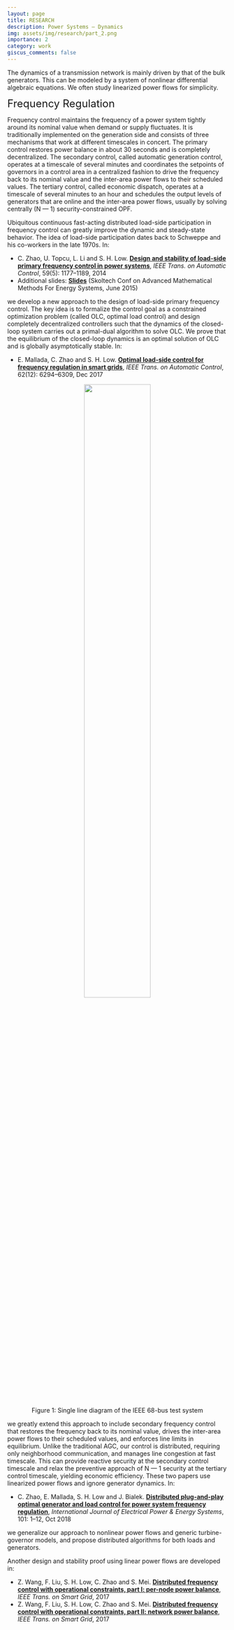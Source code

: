 ```yaml
---
layout: page
title: RESEARCH
description: Power Systems – Dynamics
img: assets/img/research/part_2.png
importance: 2
category: work
giscus_comments: false
---
```


The dynamics of a transmission network is mainly driven by that of the bulk generators. This can be modeled by a system of nonlinear differential algebraic equations. We often study linearized power flows for simplicity.

<!-- 1. <b><a href = "#frequencyRegulation">Frequency Regulation</a></b>
2. <b><a href = "#networkTopology">Impact of Network Topology</a></b> -->

<div style="margin-bottom: 12px;"><font size='5.5' id = "frequencyRegulation">Frequency Regulation</font></div>

Frequency control maintains the frequency of a power system tightly around its nominal value when demand or supply fluctuates. It is traditionally implemented on the generation side and consists of three mechanisms that work at different timescales in concert. The primary control restores power balance in about 30 seconds and is completely decentralized. The secondary control, called automatic generation control, operates at a timescale of several minutes and coordinates the setpoints of governors in a control area in a centralized fashion to drive the frequency back to its nominal value and the inter-area power flows to their scheduled values. The tertiary control, called economic dispatch, operates at a timescale of several minutes to an hour and schedules the output levels of generators that are online and the inter-area power flows, usually by solving centrally (N — 1) security-constrained OPF.

Ubiquitous continuous fast-acting distributed load-side participation in frequency control can greatly improve the dynamic and steady-state behavior. The idea of load-side participation dates back to Schweppe and his co-workers in the late 1970s. In:

- C. Zhao, U. Topcu, L. Li and S. H. Low. <a href='https://ieeexplore.ieee.org/document/6702462'><b>Design and stability of load-side primary frequency control in power systems</b></a>, <em>IEEE Trans. on Automatic Control</em>, 59(5): 1177–1189, 2014
- Additional slides: <a href='..\..\assets\pdf\Low-201506-OLC3-Skoltech.pdf' target="_blank"><b>Slides</b></a> (Skoltech Conf on Advanced Mathematical Methods For Energy Systems, June 2015)

we develop a new approach to the design of load-side primary frequency control. The key idea is to formalize the control goal as a constrained optimization problem (called OLC, optimal load control) and design completely decentralized controllers such that the dynamics of the closed-loop system carries out a primal-dual algorithm to solve OLC. We prove that the equilibrium of the closed-loop dynamics is an optimal solution of OLC and is globally asymptotically stable. In:

- E. Mallada, C. Zhao and S. H. Low. <a href='https://ieeexplore.ieee.org/document/7944568'><b>Optimal load-side control for frequency regulation in smart grids</b></a>, <em>IEEE Trans. on Automatic Control</em>, 62(12): 6294–6309, Dec 2017

<div style="text-align:center;">
  <figure>
    <img src="..\..\assets\img\research\power-systems-dynamics\ieee-68-bus-test-system.gif" style="width: 60%; height: auto;">
    <figcaption>Figure 1: Single line diagram of the IEEE 68-bus test system</figcaption>
  </figure>
</div>

we greatly extend this approach to include secondary frequency control that restores the frequency back to its nominal value, drives the inter-area power flows to their scheduled values, and enforces line limits in equilibrium. Unlike the traditional AGC, our control is distributed, requiring only neighborhood communication, and manages line congestion at fast timescale. This can provide reactive security at the secondary control timescale and relax the preventive approach of N — 1 security at the tertiary control timescale, yielding economic efficiency. These two papers use linearized power flows and ignore generator dynamics. In:

- C. Zhao, E. Mallada, S. H. Low and J. Bialek. <a href='https://www.sciencedirect.com/science/article/pii/S0142061517324171?via%3Dihub'><b>Distributed plug-and-play optimal generator and load control for power system frequency regulation</b></a>, <em>International Journal of Electrical Power & Energy Systems</em>, 101: 1–12, Oct 2018

we generalize our approach to nonlinear power flows and generic turbine-governor models, and propose distributed algorithms for both loads and generators.

Another design and stability proof using linear power flows are developed in:

- Z. Wang, F. Liu, S. H. Low, C. Zhao and S. Mei. <a href='https://ieeexplore.ieee.org/document/7990543'><b>Distributed frequency control with operational constraints, part I: per-node power balance</b></a>, <em>IEEE Trans. on Smart Grid</em>, 2017
- Z. Wang, F. Liu, S. H. Low, C. Zhao and S. Mei. <a href='https://ieeexplore.ieee.org/document/7990367'><b>Distributed frequency control with operational constraints, part II: network power balance</b></a>, <em>IEEE Trans. on Smart Grid</em>, 2017

<!-- <div style="margin-bottom: 12px;"><font size='5.5' id = "networkTopology">Impact of Network Topology</font></div> -->

<!-- Add later. -->
